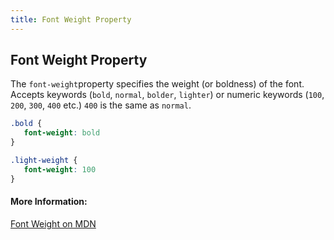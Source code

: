 ```yaml
---
title: Font Weight Property
---
```

## Font Weight Property

The `font-weight`property specifies the weight (or boldness) of the font. Accepts keywords (`bold`, `normal`, `bolder`, `lighter`) or numeric keywords (`100`, `200`, `300`, `400` etc.) `400` is the same as `normal`.

```css
.bold {
   font-weight: bold
}

.light-weight {
   font-weight: 100
}
```

#### More Information:
[Font Weight on MDN](https://developer.mozilla.org/en-US/docs/Web/CSS/font-weight)

